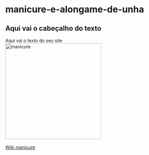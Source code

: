 # manicure-e-alongame-de-unha
<!DOCTYPE html>
<html>
  <head>
    <title>Aqui vai o titulo da pagina</title>
    <meta http-equiv=“Content-Type” content=“text/html;tcharset=utf-8”>
  </head>
  <body>
    <h2>Aqui vai o cabeçalho do texto</h2>
    <div>Aqui vai o texto do seu site</div>
  <img
  src=" https://d2zdpiztbgorvt.cloudfront.net/region1/br/186111/biz_photo/71c10e76f0bb4c338da8bd9a5e3912-edy-stetic-center-biz-photo-c8a57f9ade254e90b25d73932e4eff-booksy.jpeg?size=640x427"
  alt="manicure"
  width=300
  height=300><br><br>
<a href="https://pt.wikipedia.org/wiki/Manicuro">Wiki manicure</a>
 </body>
 </html>
